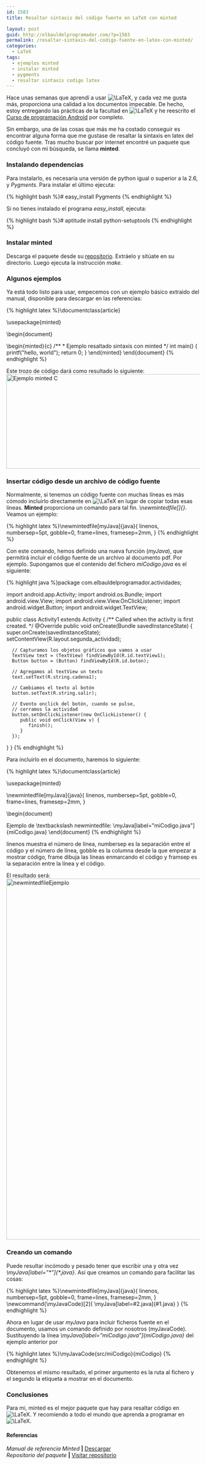 ```yaml
---
id: 1583
title: Resaltar sintaxis del código fuente en LaTeX con minted

layout: post
guid: http://elbauldelprogramador.com/?p=1583
permalink: /resaltar-sintaxis-del-codigo-fuente-en-latex-con-minted/
categories:
  - LaTeX
tags:
  - ejemplos minted
  - instalar minted
  - pygments
  - resaltar sintaxis codigo latex
---
```

Hace unas semanas que aprendí a usar <img src="//s0.wp.com/latex.php?latex=%5CLaTeX&bg=ffffff&fg=000&s=0" alt="&#92;LaTeX" title="&#92;LaTeX" class="latex" />, y cada vez me gusta más, proporciona una calidad a los documentos impecable. De hecho, estoy entregando las prácticas de la facultad en <img src="//s0.wp.com/latex.php?latex=%5CLaTeX&bg=ffffff&fg=000&s=0" alt="&#92;LaTeX" title="&#92;LaTeX" class="latex" /> y he reescrito el [Curso de programación Android][1] por completo.

Sin embargo, una de las cosas que más me ha costado conseguir es encontrar alguna forma que me gustase de resaltar la sintaxis en latex del código fuente. Tras mucho buscar por internet encontré un paquete que concluyó con mi búsqueda, se llama **minted**.  
  
<!--more-->

### Instalando dependencias

Para instalarlo, es necesaria una versión de python igual o superior a la 2.6, y *Pygments*. Para instalar el último ejecuta:

{% highlight bash %}# easy_install Pygments
{% endhighlight %}

Si no tienes instalado el programa *easy_install*, ejecuta:

{% highlight bash %}# aptitude install python-setuptools
{% endhighlight %}

### Instalar minted

Descarga el paquete desde su <a href="http://code.google.com/p/minted/downloads/list" target="_blank">repositorio</a>. Extráelo y sitúate en su directorio. Luego ejecuta la instrucción *make*.

### Algunos ejemplos

Ya está todo listo para usar, empecemos con un ejemplo básico extraido del manual, disponible para descargar en las referencias:

{% highlight latex %}\documentclass{article}

\usepackage{minted}

\begin{document}

\begin{minted}{c}
    /**
    * Ejemplo resaltado sintaxis con minted
    */
    int main() {
        printf("hello, world");
        return 0;
    }
\end{minted}
\end{document}
{% endhighlight %}

Este trozo de código dará como resultado lo siguiente:  
<img src="http://elbauldelprogramador.com/content/uploads/2013/05/mintedEjemploC.png" alt="Ejemplo minted C" width="599" height="246" class="aligncenter size-full wp-image-1587" />

### Insertar código desde un archivo de código fuente

Normalmente, si tenemos un código fuente con muchas líneas es más cómodo incluirlo directamente en <img src="//s0.wp.com/latex.php?latex=%5CLaTeX&bg=ffffff&fg=000&s=0" alt="&#92;LaTeX" title="&#92;LaTeX" class="latex" /> en lugar de copiar todas esas líneas. **Minted** proporciona un comando para tal fin. *\newmintedfile[]{}*. Veamos un ejemplo:

{% highlight latex %}\newmintedfile[myJava]{java}{
    linenos,
    numbersep=5pt,
    gobble=0,
    frame=lines,
    framesep=2mm,
}
{% endhighlight %}

Con este comando, hemos definido una nueva función (*myJava*), que permitirá incluir el código fuente de un archivo al documento pdf. Por ejemplo. Supongamos que el contenido del fichero *miCodigo.java* es el siguiente:

{% highlight java %}package com.elbauldelprogramador.actividades;

import android.app.Activity;
import android.os.Bundle;
import android.view.View;
import android.view.View.OnClickListener;
import android.widget.Button;
import android.widget.TextView;

public class Activity1 extends Activity {
   /** Called when the activity is first created. */
   @Override
   public void onCreate(Bundle savedInstanceState) {
      super.onCreate(savedInstanceState);
      setContentView(R.layout.segunda_actividad);
      
      // Capturamos los objetos gráficos que vamos a usar
      TextView text = (TextView) findViewById(R.id.textView1);
      Button button = (Button) findViewById(R.id.boton);
      
      // Agregamos al textView un texto
      text.setText(R.string.cadena1);
      
      // Cambiamos el texto al botón
      button.setText(R.string.salir);
      
      // Evento onclick del botón, cuando se pulse, 
      // cerramos la actividad
      button.setOnClickListener(new OnClickListener() {
         public void onClick(View v) {
            finish();
         }
      });
   }
}
{% endhighlight %}

Para incluirlo en el documento, haremos lo siguiente:

{% highlight latex %}\documentclass{article}

\usepackage{minted}

\newmintedfile[myJava]{java}{
    linenos,
    numbersep=5pt,
    gobble=0,
    frame=lines,
    framesep=2mm,
}

\begin{document}

Ejemplo de \textbackslash newmintedfile:
\myJava[label="miCodigo.java"]{miCodigo.java}
\end{document}
{% endhighlight %}

linenos muestra el número de línea, numbersep es la separación entre el código y el número de línea, gobble es la columna desde la que empezar a mostrar código, frame dibuja las líneas enmarcando el código y framsep es la separación entre la línea y el código.

El resultado será:  
<img src="http://elbauldelprogramador.com/content/uploads/2013/05/newmintedfileEjemplo.png" alt="newmintedfileEjemplo" width="733" height="940" class="thumbnail aligncenter size-full wp-image-1588" />

### Creando un comando

Puede resultar incómodo y pesado tener que escribir una y otra vez *\myJava[label=&#8221;\*&#8221;]{\*.java}*. Así que creamos un comando para facilitar las cosas:

{% highlight latex %}\newmintedfile[myJava]{java}{
    linenos,
    numbersep=5pt,
    gobble=0,
    frame=lines,
    framesep=2mm,
}
\newcommand{\myJavaCode}[2]{
    \myJava[label=#2.java]{#1.java}
}
{% endhighlight %}

Ahora en lugar de usar *myJava* para incluir ficheros fuente en el documento, usamos un comando definido por nosotros (myJavaCode). Sustituyendo la línea *\myJava[label=&#8221;miCodigo.java&#8221;]{miCodigo.java}* del ejemplo anterior por

{% highlight latex %}\myJavaCode{src/miCodigo}{miCodigo}
{% endhighlight %}

Obtenemos el mismo resultado, el primer argumento es la ruta al fichero y el segundo la etiqueta a mostrar en el documento.

### Conclusiones

Para mi, minted es el mejor paquete que hay para resaltar código en <img src="//s0.wp.com/latex.php?latex=%5CLaTeX&bg=ffffff&fg=000&s=0" alt="&#92;LaTeX" title="&#92;LaTeX" class="latex" />. Y recomiendo a todo el mundo que aprenda a programar en <img src="//s0.wp.com/latex.php?latex=%5CLaTeX&bg=ffffff&fg=000&s=0" alt="&#92;LaTeX" title="&#92;LaTeX" class="latex" />.

#### Referencias

*Manual de referencia Minted* **|** <a href="http://mirror.unl.edu/ctan/macros/latex/contrib/minted/minted.pdf" target="_blank">Descargar</a>  
*Repositorio del paquete* **|** <a href="http://code.google.com/p/minted/downloads/list" target="_blank">Visitar repositorio</a>



 [1]: /opensource/disponible-la-primera-parte-del-curso/